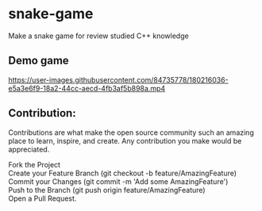 # snake-game
Make a snake game for review  studied  C++ knowledge 

## Demo game


https://user-images.githubusercontent.com/84735778/180216036-e5a3e6f9-18a2-44cc-aecd-4fb3af5b898a.mp4





## Contribution:
Contributions are what make the open source community such an amazing place to learn, inspire, and create. Any contribution you make would be appreciated.

Fork the Project <br>
Create your Feature Branch (git checkout -b feature/AmazingFeature)<br>
Commit your Changes (git commit -m 'Add some AmazingFeature')<br>
Push to the Branch (git push origin feature/AmazingFeature)<br>
Open a Pull Request.
